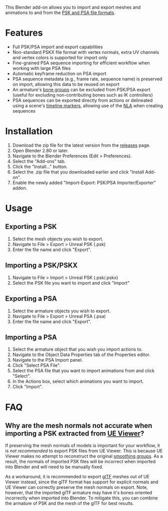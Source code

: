 This Blender add-on allows you to import and export meshes and animations to and from the [PSK and PSA file formats](https://wiki.beyondunreal.com/PSK_%26_PSA_file_formats).

# Features
* Full PSK/PSA import and export capabilities
* Non-standard PSKX file format with vertex normals, extra UV channels and vertex colors is supported for import only
* Fine-grained PSA sequence importing for efficient workflow when working with large PSA files
* Automatic keyframe reduction on PSA import
* PSA sequence metadata (e.g., frame rate, sequence name) is preserved on import, allowing this data to be reused on export
* An armature's [bone groups](https://docs.blender.org/manual/en/latest/animation/armatures/properties/bone_groups.html) can be excluded from PSK/PSA export (useful for excluding non-contributing bones such as IK controllers)
* PSA sequences can be exported directly from actions or delineated using a scene's [timeline markers](https://docs.blender.org/manual/en/latest/animation/markers.html), allowing use of the [NLA](https://docs.blender.org/manual/en/latest/editors/nla/index.html) when creating sequences 

# Installation
1. Download the zip file for the latest version from the [releases](https://github.com/DarklightGames/io_export_psk_psa/releases) page.
2. Open Blender 2.80 or later.
3. Navigate to the Blender Preferences (Edit > Preferences).
4. Select the "Add-ons" tab.
5. Click the "Install..." button.
6. Select the .zip file that you downloaded earlier and click "Install Add-on".
7. Enable the newly added "Import-Export: PSK/PSA Importer/Exporter" addon.

# Usage
## Exporting a PSK
1. Select the mesh objects you wish to export.
3. Navigate to File > Export > Unreal PSK (.psk)
4. Enter the file name and click "Export".

## Importing a PSK/PSKX
1. Navigate to File > Import > Unreal PSK (.psk/.pskx)
2. Select the PSK file you want to import and click "Import"

## Exporting a PSA
1. Select the armature objects you wish to export.
2. Navigate to File > Export > Unreal PSA (.psa)
3. Enter the file name and click "Export".

## Importing a PSA
1. Select the armature object that you wish you import actions to.
2. Navigate to the Object Data Properties tab of the Properties editor.
3. Navigate to the PSA Import panel.
4. Click "Select PSA File".
5. Select the PSA file that you want to import animations from and click "Select".
6. In the Actions box, select which animations you want to import.
7. Click "Import".

# FAQ
## Why are the mesh normals not accurate when importing a PSK extracted from [UE Viewer](https://www.gildor.org/en/projects/umodel)?
If preserving the mesh normals of models is important for your workflow, it is *not recommended* to export PSK files from UE Viewer. This is because UE Viewer makes no attempt to reconstruct the original [smoothing groups](https://en.wikipedia.org/wiki/Smoothing_group). As a result, the normals of imported PSK files will be incorrect when imported into Blender and will need to be manually fixed.

As a workaround, it is recommended to export [glTF](https://en.wikipedia.org/wiki/GlTF) meshes out of UE Viewer instead, since the glTF format has support for explicit normals and UE Viewer can correctly preserve the mesh normals on export. Note, however, that the imported glTF armature may have it's bones oriented incorrectly when imported into Blender. To mitigate this, you can combine the armature of PSK and the mesh of the glTF for best results.
